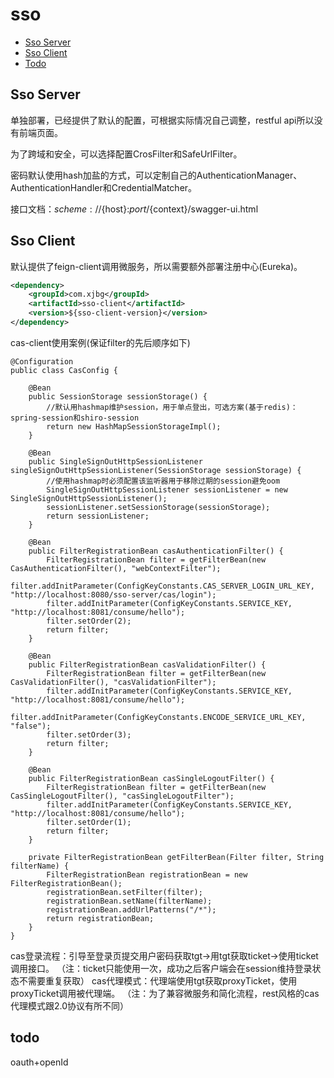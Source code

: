 # sso

* [Sso Server](#sso-server)
* [Sso Client](#sso-client)
* [Todo](#todo)

## Sso Server

单独部署，已经提供了默认的配置，可根据实际情况自己调整，restful api所以没有前端页面。

为了跨域和安全，可以选择配置CrosFilter和SafeUrlFilter。

密码默认使用hash加盐的方式，可以定制自己的AuthenticationManager、AuthenticationHandler和CredentialMatcher。

接口文档：${scheme}://${host}:${port}/${context}/swagger-ui.html

## Sso Client
默认提供了feign-client调用微服务，所以需要额外部署注册中心(Eureka)。
```xml
<dependency>
    <groupId>com.xjbg</groupId>
    <artifactId>sso-client</artifactId>
    <version>${sso-client-version}</version>
</dependency>
```
cas-client使用案例(保证filter的先后顺序如下)
```
@Configuration
public class CasConfig {

    @Bean
    public SessionStorage sessionStorage() {
        //默认用hashmap维护session，用于单点登出，可选方案(基于redis)：spring-session和shiro-session
        return new HashMapSessionStorageImpl();
    }

    @Bean
    public SingleSignOutHttpSessionListener singleSignOutHttpSessionListener(SessionStorage sessionStorage) {
        //使用hashmap时必须配置该监听器用于移除过期的session避免oom
        SingleSignOutHttpSessionListener sessionListener = new SingleSignOutHttpSessionListener();
        sessionListener.setSessionStorage(sessionStorage);
        return sessionListener;
    }

    @Bean
    public FilterRegistrationBean casAuthenticationFilter() {
        FilterRegistrationBean filter = getFilterBean(new CasAuthenticationFilter(), "webContextFilter");
        filter.addInitParameter(ConfigKeyConstants.CAS_SERVER_LOGIN_URL_KEY, "http://localhost:8080/sso-server/cas/login");
        filter.addInitParameter(ConfigKeyConstants.SERVICE_KEY, "http://localhost:8081/consume/hello");
        filter.setOrder(2);
        return filter;
    }

    @Bean
    public FilterRegistrationBean casValidationFilter() {
        FilterRegistrationBean filter = getFilterBean(new CasValidationFilter(), "casValidationFilter");
        filter.addInitParameter(ConfigKeyConstants.SERVICE_KEY, "http://localhost:8081/consume/hello");
        filter.addInitParameter(ConfigKeyConstants.ENCODE_SERVICE_URL_KEY, "false");
        filter.setOrder(3);
        return filter;
    }

    @Bean
    public FilterRegistrationBean casSingleLogoutFilter() {
        FilterRegistrationBean filter = getFilterBean(new CasSingleLogoutFilter(), "casSingleLogoutFilter");
        filter.addInitParameter(ConfigKeyConstants.SERVICE_KEY, "http://localhost:8081/consume/hello");
        filter.setOrder(1);
        return filter;
    }

    private FilterRegistrationBean getFilterBean(Filter filter, String filterName) {
        FilterRegistrationBean registrationBean = new FilterRegistrationBean();
        registrationBean.setFilter(filter);
        registrationBean.setName(filterName);
        registrationBean.addUrlPatterns("/*");
        return registrationBean;
    }
}
```
cas登录流程：引导至登录页提交用户密码获取tgt->用tgt获取ticket->使用ticket调用接口。
（注：ticket只能使用一次，成功之后客户端会在session维持登录状态不需要重复获取）
cas代理模式：代理端使用tgt获取proxyTicket，使用proxyTicket调用被代理端。
（注：为了兼容微服务和简化流程，rest风格的cas代理模式跟2.0协议有所不同）

## todo
oauth+openId 
